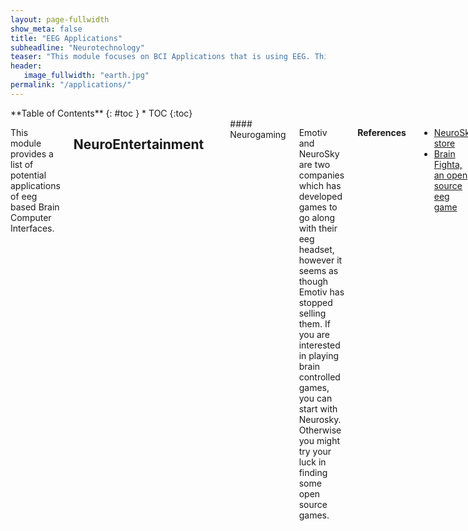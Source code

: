 ```yaml
---
layout: page-fullwidth
show_meta: false
title: "EEG Applications"
subheadline: "Neurotechnology"
teaser: "This module focuses on BCI Applications that is using EEG. This market is the most mature and a wide variety of products are built every year."
header:
   image_fullwidth: "earth.jpg"
permalink: "/applications/"
---
```

<div class="row">
<div class="medium-4 medium-push-8 columns" markdown="1">
<div class="panel radius" markdown="1">
**Table of Contents**
{: #toc }
*  TOC
{:toc}
</div>
</div><!-- /.medium-4.columns -->


<div class="medium-8 medium-pull-4 columns" markdown="1">

This module provides a list of potential applications of eeg based Brain Computer Interfaces.

## NeuroEntertainment
<hr>
#### Neurogaming

Emotiv and NeuroSky are two companies which has developed games to go along with their eeg headset, however it seems as though Emotiv has stopped selling them. If you are interested in playing brain controlled games, you can start with Neurosky. Otherwise you might try your luck in finding some open source games.

**References**

* [NeuroSky store](http://store.neurosky.com/collections/apps/games)
* [Brain Fighta, an open source eeg game](https://github.com/NeuroTechX/BrainFighta)

#### NeuroToys

There have been multiple manufacturers of BCI toys. going back to the mid 2000's. Here are some of the more popular ones.

**References**

* [Puzzlebox has various devices BCI devices](https://puzzlebox.io/)
* [There are also Star Wars-themed toys!](http://starwarsscience.com/product/the-force-trainer-ii-hologram-experience/)

#### Art

Multiple people have use EEG's for art and music generation. Below are a few example of some these projects.

**References**

* [Axon Art Collective. A Series of projects doing brain controlled art and music](http://axonartcollective.com/)
* [Manipulating water with eeg](https://creators.vice.com/en_us/article/vvygzm/eunoia-seeking-enlightenment-by-tracking-brainwaves)
* [EEG Visulization tool](http://naotohieda.com/muse/)

#### Virtual Reality

Once the stuff of science fiction, virtual reality is on the cusp of becoming part of our day-to-day lives thanks to mounting technological advances. Many popular VR headsets are ushering in exciting new ways to play and interact with the world. As these devices continue to evolve, we believe that EEG algorithms can add the extra layer of immersion needed to truly complete the virtual reality experience.

![VR headset](../images/vr-gadget.jpg)

There are a few companies who have been interested in bring EEG data with VR headsets as seen below.

**References**
* [Neurosky's article on the use of ](http://neurosky.com/2016/04/a-new-virtual-reality-the-rise-of-vr-headsets-eeg/)
* [Article on Mind Mazet](http://www.theverge.com/2015/3/3/8136405/mind-maze-mind-leap-thought-reading-virtual-reality-headset)
* [DG Lab's VR Zen Headset](https://www.cnet.com/news/this-vr-headset-is-designed-to-let-you-find-your-zen/)
* [Neurable](http://neurable.com/)



## Security
<hr>
#### Brain based authentication

EEG Biometric is a growing field which looks at how we can use your eeg activity to be able to identify someone. Similar to one's fingerprint, your brain activity can be used as a form of authentication. The most common forms of Brain Authentication are using resting state brain activity or a visual evoked potential task. For more information on Brain Based Authentication, check out this DEF CON talk.

**References**

* [Brain Based Authentication](https://www.youtube.com/watch?v=frAhjtnvkqs)



## Biofeedback Therapy
<hr>

#### Anxiety


Neurofeedback can be an effective method of handling anxiety. Similar to the methods used in mindfulness practices, alpha and theta training is done in order to put the person in a more relaxed state of mind. 

**References**

* [Neurofeedback for mood and anxiety disorder](https://www.ncbi.nlm.nih.gov/pubmedhealth/PMH0070200/)
* [Treatment of Anxiety disorder with neurofeedback](http://www.sciencedirect.com/science/article/pii/S1877042811018465)



#### Sleep Improvement

Sleep research has been using EEG's for a long time. Recently, startups have been leveraging consumer grade eeg designs to measure the quality of your sleep.

**References**
* [https://iwinks.org/](https://iwinks.org/)
* [ttps://neuroon.com/sleep-tracking/](https://neuroon.com/sleep-tracking/)
* [http://sleepshepherd.com/](http://sleepshepherd.com/)


#### ADHD

Although a controversial [use case](http://journals.sagepub.com/doi/abs/10.1177/155005940904000311), there are many neurofeedback clinics and few companies who have created solutions to help manage ADHD.  

**References**
* [http://www.akiliinteractive.com/](http://www.akiliinteractive.com/)
* [Attentiv](http://attentiv.com/)


#### PTSD

PTSD neurofeedback has been studied for over [25 years](http://charleston.braincoretherapy.com/wp-content/uploads/2014/01/PENISTON-PTSD.pdf). A lot of the studies focus on getting the participants to generate alpha wave activity which is associated with being in a relaxed state. Most articles which were reviewed suggest that Neurofeedback should be use in combination with other treatments.

**References**
* [Alpha-Theta Brainwave Neuro-feedback for Vietnam Veterans](http://onlinelibrary.wiley.com/doi/10.1111/acps.12229/full)
* [Neurofeedback as an adjunct therapy for treatment of PTSD](http://journals.sagepub.com/doi/abs/10.1177/1039856217715988)
*
<!--Needs to be reviewed -->

## Cognitive Training
<hr>

#### Performance Optimization

This series of articles discuss how you can you Neurofeedback as a mechanism to improve a wide variety of perfoEEG Neurofeedback for optimizing performance 3rmances. This is a good series of articles to start with if you want a high level overview.

**References**
* [EEG Neurofeedback for optimizing performance 1](http://www.sciencedirect.com/science/article/pii/S0149763413002248#bib0700)
* [EEG Neurofeedback for optimizing performance 2](http://www.sciencedirect.com/science/article/pii/S0149763413002716)
* [EEG Neurofeedback for optimizing performance 3](http://www.sciencedirect.com/science/article/pii* /S0149763414000700)

#### Brain Ageing

One of the more common services which neurofeedback clinics provide is to combat brain ageing. Researchers have found that you can identify certain biomarkers in QEEG to predict future cognitive decline as well as the onset of Alzheimer's.  

**References**

* [Video games for cognitive enhancement - Adam Gazzaley Lab](http://gazzaleylab.ucsf.edu/wp-content/uploads/2014/09/Anguera_Nature_2013-Video-game-training-enhances-cognitive-control-in-older-adults.pdf)
* [QEEG neurofeedback for Dementia](http://journals.sagepub.com/doi/abs/10.1177/1550059415590750)
* [Beta and gamma neurofeedback on memory and intelligence in the elderly](http://www.sciencedirect.com/science/article/pii/S030105111300152X)
* [Attential Training via neurofeedback in ageing bring](https://www.ncbi.nlm.nih.gov/pmc/articles/PMC5346575/)
* [QEEG in Aging and evolution of Dimentia](http://onlinelibrary.wiley.com/doi/10.1196/annals.1379.008/full?wol1URL=/doi/10.1196/annals.1379.008/full&identityKey=c38f7acf-fae1-4f16-b3bb-d5a6f7e0fca9)
* [Ref-6](http://www.jpreventionalzheimer.com/1665-a-personalized-12-week-brain-fitness-program-for-improving-cognitive-function-and-increasing-the-volume-of-hippocampus-in-elderly-with-mild-cognitive-impairment.html)



#### Early Development

Most articles looking into the use of EEG as a Neurofeedback tool for early development tend to focus using it for treatment of ADHD. However, there might be other use cases as well.

**References**

* [Cognitive Training enhances brain connectivity (Measured via MEG)](http://www.jneurosci.org/content/35/16/6277)
* [EEG and behavioral changes after neurofeedback treatment in learning disabled children](https://www.ncbi.nlm.nih.gov/pubmed/14521276)
* [ADHD and neurofeedback: a double-blind feasibility study](https://link.springer.com/article/10.1007/s00702-010-0524-2)
* [EEG neurofeedback of SMR and beta frenquency for treatment of ADHD](https://www.ncbi.nlm.nih.gov/pubmed/6487671)
* [Study on the effects eeg neurofeedback on children with ADD and learning disabilities](https://link.springer.com/article/10.1007%2FBF02214148?LI=true)
* [Use of QEEEG-Neurofeedback for children with a history of abuse and neglect](http://www.tandfonline.com/doi/abs/10.1300/J184v10n04_02)


#### Mindfulness

At a consumer level, mindfulness is one of the most common use case for EEG neurofeedback. Here are a few research articles as well as products that currently exist on the market.  

**References**

* [Muse Research](http://www.choosemuse.com/research)
* [NeuroSky's mindfulness app](https://store.neurosky.com/products/mindfulness)
* [Neurophysiology review on Neural Oscillations and Mindfulness](http://www.sciencedirect.com/science/article/pii/S0149763415002511)
* [Alterations in brain activity produced by mindfulness meditation](http://journals.lww.com/psychosomaticmedicine/Abstract/2003/07000/AlterationinBrain%20andImmuneFunctionProduced.14.aspx)


#### Accelerated Learning

The use of neurotechnology to  accelerate learning is one of the subjects that remains of high interest, especially to  [DARPA](https://www.darpa.mil/program/targeted-neuroplasticity-training). Here are some potential use cases of how you can use eeg to speed up your learning.

**References**

* [Use of B-Alert's EEG to create "Accelerated Learning"](http://www.advancedbrainmonitoring.com/neurotechnology/applications/accelerated-learning/)
* [Memory consolidation theta neurofeedback](http://www.sciencedirect.com/science/article/pii/S0301051113002214)
* [Non-invasive Brain biomarkers for cognitive-motor performance assement](https://link.springer.com/content/pdf/10.1007/978-3-642-21852-1.pdf#page=178)

### Enhanced creativity

One potential use case of neurofeedback training could be used to improve creativity. There has been a growing interest in exploring theta/alpha training. Based on the eeg paradigm which are being study, there is probably a lot of similarity to mindfulness training.

**References**

* [modulating slow waves EEG to enhance musical performance](http://journals.lww.com/neuroreport/Abstract/2003/07010/Ecological_validity_of_neurofeedback___modulation.6.aspx)
* [A theory of alpha/theta neurofeedback to improve creative performance](https://link.springer.com/article/10.1007/s10339-008-0248-5)




## Rehabilitation
<hr>


#### Stroke Recovery

Neurofeedback provides a potential opportunity to help patients recover from Stroke via neurofeedback. One case study, where on a 55 year old male  had increased left-side activity within the 4-7 Hz range, used a neurofeedback therapy which aimed to decrease that frequency as well as increase activity within in the 15-21 Hz range in the sensorimotor and speech areas of the brain. By the end of the treatment the patient had improved speech and the depression and anxiety were gone.

**References**

* [Effects of EEG based neurofeedback training on memory function of post-stroke victims](https://jneuroengrehab.biomedcentral.com/articles/10.1186/s12984-015-0105-6)
* [Neurotherapy for stroke rehabilitation](https://link.springer.com/article/10.1007%2FBF01474514?LI=true)
* [The role of biofeedback in Stroke Rehabilitation: Past and Future Directions](http://www.tandfonline.com/doi/abs/10.1310/tsr1404-59)


#### Addiction

The use of EEG biofeedback has been a subject of interest all the way back to the 1970's. There are some interesting connections in the change of eeg activity and drug dependency and the potential of eeg neurofeedback to help treat substance use disorders.  This may allow for future neurofeedback products to be created.

**References**

* [EEG Biofeedback for Addictive Disorder](https://link.springer.com/article/10.1007/s10804-005-7030-z)
* [EEG Biofeedback as a Treatment for Substance Use Disorders](https://link.springer.com/article/10.1007/s10484-007-9047-5)
* [QEEG analysis of crack cocaine dependence](http://www.tandfonline.com/doi/abs/10.1300/J069v15n04_03)

#### Rett Syndrome

Neurofeedback may provide a potential therapy to help those with Rett syndrome. Although it will not provide a complete relief, it can still help patients to manage its symptoms and have a better quality of life.

**References**

* [Cognitive training modifies eeg bands in those with Rett syndrome](http://www.sciencedirect.com/science/article/pii/S0891422216300099)

## Diagnostics
<hr>

#### Concussion

Research has shown that there are noticeable changes in EEG oscillations after brain injury. This leads to the potential of creating eeg diagnostics. Current solutions like Brainscope, don't actually predict if a concussion is present. However it does provide some preliminary insight to clinicians so that they can determine if a person should get a PET/MRI scan.


**References**

* [Change in neural oscillations bands of mild traumatic brain injury patients](http://ieeexplore.ieee.org/document/7319994/?arnumber=7319994)
* [Head injury assessment tool by Brainscope](http://brainscope.com/products/)
* [EEG changes in mild traumatic brain injury in athletes](http://www.sciencedirect.com/science/article/pii/S0304394004015034)

#### Alzheimer’s

A growing body of evidence suggests that EEG analyses can be used in the early detect of Alzheimer's and may even allow for the diagnosis for different dementia subtypes. Most of the research has been done in academic environments, however there could be the potential to develop low cost medical testing devices.

**References**

* [Development of EEG Biomarkers for Alzheimer's Disease](http://www.advancedbrainmonitoring.com/EEGbiomarkersforAlzheimersDisease)
* [EEG in patients with Alzheimer's](http://www.sciencedirect.com/science/article/pii/S138824570400015X)


#### Epilepsy

 Epilepsy is a disorder that affects over 50 million people worldwide, with 80% of cases coming from developing countries. There are some great opportunities in developing a low cost Epilepsy diagnostic with EEG's and which would help those that may not have the resources to properly test for the disorder.

**Ressources**

* [Epilepsy seizure detection using eeg time-frequency analysis](http://ieeexplore.ieee.org/document/4801967/?arnumber=4801967)
* [Epilepsy care in developing countries](http://onlinelibrary.wiley.com/doi/10.1111/j.1535-7511.2010.01362.x/full)
* [TeleEEG. a company which provides eeg analysis for epilepsy in poor countries](http://www.teleeeg.org/)
* [Automated diagnosis of epileptic EEG using entropies](http://www.sciencedirect.com/science/article/pii/S1746809411000838)






<!--Ref Needed -->


</div> <!-- end of content column -->
</div> <!-- end of row -->
